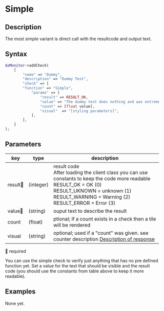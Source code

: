 # Simple #

## Description ##

The most simple variant is direct call with the resultcode and output text.

## Syntax ##

```php
$oMonitor->addCheck(
    [
        "name" => "Dummy",
        "description" => "Dummy Test",
        "check" => [
        "function" => "Simple",
            "params" => [
                "result" => RESULT_OK,
                "value" => "The dummy test does nothing and was extremely successful",
                "count" => [float value],
                "visual"  => "[styling parameters]",
            ],
        ],
    ]
);
```

## Parameters ##

| key        | type     | description
|---         |---       |---
|result🔸    |(integer) | result code<br>After loading the client class you can use constants to keep the code more readable<br>RESULT_OK = OK (0)<br>RESULT_UKNOWN = unknown (1)<br>RESULT_WARNING = Warning (2) <br>RESULT_ERROR = Error (3)
|value🔸     |(string)  | ouput text to describe the result
|count       |(float)   | ptional; if a count exists in a check then a tile will be rendered
|visual      |(string)  | optional; used if a "count" was given. see counter description [Description of response](../../../20_Client/20_Description_of_response.md)

🔸 required

You can use the simple check to verify just anything that has no pre defined function
yet. Set a value for the text that should be visible and the result code (you should use the constants from table above to keep it more readable).

## Examples ##

None yet.
